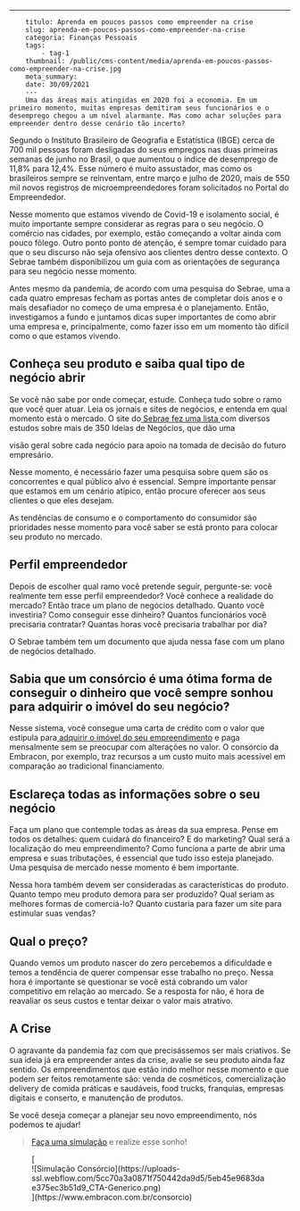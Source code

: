 ---
        titulo: Aprenda em poucos passos como empreender na crise
        slug: aprenda-em-poucos-passos-como-empreender-na-crise
        categoria: Finanças Pessoais
        tags:
            - tag-1
        thumbnail: /public/cms-content/media/aprenda-em-poucos-passos-como-empreender-na-crise.jpg
        meta_summary: 
        date: 30/09/2021
        ---
        Uma das áreas mais atingidas em 2020 foi a economia. Em um primeiro momento, muitas empresas demitiram seus funcionários e o desemprego chegou a um nível alarmante. Mas como achar soluções para empreender dentro desse cenário tão incerto?

Segundo o Instituto Brasileiro de Geografia e Estatística (IBGE) cerca de 700 mil pessoas foram desligadas do seus empregos nas duas primeiras semanas de junho no Brasil, o que aumentou o índice de desemprego de 11,8% para 12,4%. Esse número é muito assustador, mas como os brasileiros sempre se reinventam, entre março e julho de 2020, mais de 550 mil novos registros de microempreendedores foram solicitados no Portal do Empreendedor.

Nesse momento que estamos vivendo de Covid-19 e isolamento social, é muito importante sempre considerar as regras para o seu negócio. O comércio nas cidades, por exemplo, estão começando a voltar ainda com pouco fôlego. Outro ponto ponto de atenção, é sempre tomar cuidado para que o seu discurso não seja ofensivo aos clientes dentro desse contexto. O Sebrae também disponibilizou um guia com as orientações de segurança para seu negócio nesse momento.

Antes mesmo da pandemia, de acordo com uma pesquisa do Sebrae, uma a cada quatro empresas fecham as portas antes de completar dois anos e o mais desafiador no começo de uma empresa é o planejamento. Então, investigamos a fundo e juntamos dicas super importantes de como abrir uma empresa e, principalmente, como fazer isso em um momento tão difícil como o que estamos vivendo.

Conheça seu produto e saiba qual tipo de negócio abrir
------------------------------------------------------

Se você não sabe por onde começar, estude. Conheça tudo sobre o ramo que você quer atuar. Leia os jornais e sites de negócios, e entenda em qual momento está o mercado. O site do[ Sebrae fez uma lista ](https://www.sebrae.com.br/sites/PortalSebrae/ideias)com diversos estudos sobre mais de 350 Ideias de Negócios, que dão uma

visão geral sobre cada negócio para apoio na tomada de decisão do futuro empresário.

Nesse momento, é necessário fazer uma pesquisa sobre quem são os concorrentes e qual público alvo é essencial. Sempre importante pensar que estamos em um cenário atípico, então procure oferecer aos seus clientes o que eles desejam.

As tendências de consumo e o comportamento do consumidor são prioridades nesse momento para você saber se está pronto para colocar seu produto no mercado.

Perfil empreendedor
-------------------

Depois de escolher qual ramo você pretende seguir, pergunte-se: você realmente tem esse perfil empreendedor? Você conhece a realidade do mercado? Então trace um plano de negócios detalhado. Quanto você investiria? Como conseguir esse dinheiro? Quantos funcionários você precisaria contratar? Quantas horas você precisaria trabalhar por dia?

O Sebrae também tem um documento que ajuda nessa fase com um plano de negócios detalhado.

**Sabia que um consórcio é uma ótima forma de conseguir o dinheiro que você sempre sonhou para adquirir o imóvel do seu negócio?**
----------------------------------------------------------------------------------------------------------------------------------

Nesse sistema, você consegue uma carta de crédito com o valor que estipula para[ adquirir o imóvel do seu empreendimento](https://www.embracon.com.br/consorcio-de-imoveis) e paga mensalmente sem se preocupar com alterações no valor. O consórcio da Embracon, por exemplo, traz recursos a um custo muito mais acessível em comparação ao tradicional financiamento.

Esclareça todas as informações sobre o seu negócio
--------------------------------------------------

Faça um plano que contemple todas as áreas da sua empresa. Pense em todos os detalhes: quem cuidará do financeiro? E do marketing? Qual será a localização do meu empreendimento? Como funciona a parte de abrir uma empresa e suas tributações, é essencial que tudo isso esteja planejado. Uma pesquisa de mercado nesse momento é bem importante.

Nessa hora também devem ser consideradas as características do produto. Quanto tempo meu produto demora para ser produzido? Qual seriam as melhores formas de comerciá-lo? Quanto custaria para fazer um site para estimular suas vendas?

Qual o preço?
-------------

Quando vemos um produto nascer do zero percebemos a dificuldade e temos a tendência de querer compensar esse trabalho no preço. Nessa hora é importante se questionar se você está cobrando um valor competitivo em relação ao mercado. Se a resposta for não, é hora de reavaliar os seus custos e tentar deixar o valor mais atrativo.

A Crise
-------

O agravante da pandemia faz com que precisássemos ser mais criativos. Se sua ideia já era empreender antes da crise, avalie se seu produto ainda faz sentido. Os empreendimentos que estão indo melhor nesse momento e que podem ser feitos remotamente são: venda de cosméticos, comercialização delivery de comida práticas e saudáveis, food trucks, franquias, empresas digitais e conserto, e manutenção de produtos.

Se você deseja começar a planejar seu novo empreendimento, nós podemos te ajudar!

> [Faça uma simulação](https://www.embracon.com.br/consorcio) e realize esse sonho!

<figure class="w-richtext-figure-type-image w-richtext-align-center">[<div>![Simulação Consórcio](https://uploads-ssl.webflow.com/5cc70a3a0871f750442da9d5/5eb45e9683dae375ec3b51d9_CTA-Generico.png)</div>](https://www.embracon.com.br/consorcio)</figure>
        